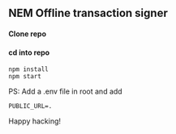 ## NEM Offline transaction signer

#### Clone repo
#### cd into repo

```
npm install
npm start
```

PS:
Add a .env file in root and add

```
PUBLIC_URL=.
```


Happy hacking!


